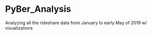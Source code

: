 # PyBer_Analysis
Analyzing all the rideshare data from January to early May of 2019 w/ visualizations
